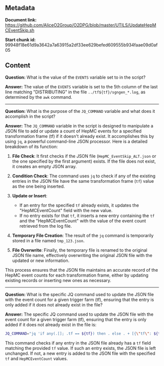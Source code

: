 ## Metadata

**Document link:** https://github.com/AliceO2Group/O2DPG/blob/master/UTILS/UpdateHepMCEventSkip.sh

**Start chunk id:** 99948f18e61d9a3642a7a63915a2df33ee629befed609555b934faae09d0af05

## Content

**Question:** What is the value of the `EVENTS` variable set to in the script?

**Answer:** The value of the `EVENTS` variable is set to the 5th column of the last line matching "DISTRIBUTING" in the file `../tf${tf}/sgngen_*.log`, as determined by the `awk` command.

---

**Question:** What is the purpose of the `JQ_COMMAND` variable and what does it accomplish in the script?

**Answer:** The `JQ_COMMAND` variable in the script is designed to manipulate a JSON file to add or update a count of HepMC events for a specified transformation frame (tf) if it doesn't already exist. It accomplishes this by using `jq`, a powerful command-line JSON processor. Here is a detailed breakdown of its function:

1. **File Check**: It first checks if the JSON file (`HepMC_EventSkip_ALT.json` or the one specified by the first argument) exists. If the file does not exist, it creates an empty JSON array.

2. **Condition Check**: The command uses `jq` to check if any of the existing entries in the JSON file have the same transformation frame (`tf`) value as the one being inserted.

3. **Update or Insert**: 
   - If an entry for the specified `tf` already exists, it updates the "HepMCEventCount" field with the new value.
   - If no entry exists for that `tf`, it inserts a new entry containing the `tf` and the "HepMCEventCount" with the value of the event count retrieved from the log file.

4. **Temporary File Creation**: The result of the `jq` command is temporarily stored in a file named `tmp_123.json`.

5. **File Overwrite**: Finally, the temporary file is renamed to the original JSON file name, effectively overwriting the original JSON file with the updated or new information.

This process ensures that the JSON file maintains an accurate record of the HepMC event counts for each transformation frame, either by updating existing records or inserting new ones as necessary.

---

**Question:** What is the specific JQ command used to update the JSON file with the event count for a given trigger farm (tf), ensuring that the entry is only added if it does not already exist in the file?

**Answer:** The specific JQ command used to update the JSON file with the event count for a given trigger farm (tf), ensuring that the entry is only added if it does not already exist in the file is:

```bash
JQ_COMMAND="jq 'if any(.[]; .tf == ${tf}) then . else . + [{\"tf\": ${tf}, \"HepMCEventCount\": ${EVENTS}}] end' ${JSON_FILE} > tmp_123.json; mv tmp_123.json ${JSON_FILE}"
```

This command checks if any entry in the JSON file already has a `tf` field matching the provided `tf` value. If such an entry exists, the JSON file is left unchanged. If not, a new entry is added to the JSON file with the specified `tf` and `HepMCEventCount` values.